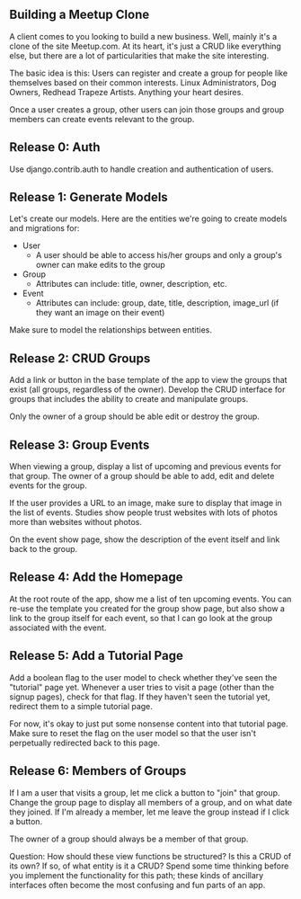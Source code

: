 Building a Meetup Clone
------------------
A client comes to you looking to build a new business. Well, mainly it's a clone of the site
Meetup.com. At its heart, it's just a CRUD like everything else, but there are
a lot of particularities that make the site interesting.

The basic idea is this: Users can register and create a group for people like
themselves based on their common interests. Linux Administrators, Dog Owners,
Redhead Trapeze Artists. Anything your heart desires.

Once a user creates a group, other users can join those groups and group members can
create events relevant to the group.

Release 0: Auth
------------------
Use django.contrib.auth to handle creation and authentication of users.

Release 1: Generate Models
------------------
Let's create our models. Here are the entities we're going to create
models and migrations for:
* User
  * A user should be able to access his/her groups and only a group's owner can make edits to the group
* Group
  * Attributes can include: title, owner, description, etc.
* Event
  * Attributes can include: group, date, title, description, image_url (if they want an image on their event)

Make sure to model the relationships between entities.

Release 2: CRUD Groups
------------------
Add a link or button in the base template of the app to view the groups that exist (all groups,
regardless of the owner). Develop
the CRUD interface for groups that includes the ability to create and
manipulate groups.

Only the owner of a group should be able edit or destroy the group.

Release 3: Group Events
------------------
When viewing a group, display a list of upcoming and previous events for that
group. The owner of a group should be able to add, edit and delete events for
the group.

If the user provides a URL to an image, make sure to display that image in the
list of events. Studies show people trust websites with lots of photos more
than websites without photos.

On the event show page, show the description of the event itself and link back
to the group.

Release 4: Add the Homepage
------------------
At the root route of the app, show me a list of ten upcoming events. You can 
re-use the template you created for the group show page, but also show a link to 
the group itself for each event, so that I can go look at the group associated 
with the event.

Release 5: Add a Tutorial Page
------------------
Add a boolean flag to the user model to check whether they've seen the
"tutorial" page yet. Whenever a user tries to visit a page (other than the
signup pages), check for that flag. If they haven't seen the tutorial yet,
redirect them to a simple tutorial page.

For now, it's okay to just put some nonsense content into that tutorial page.
Make sure to reset the flag on the user model so that the user isn't
perpetually redirected back to this page.

Release 6: Members of Groups
------------------
If I am a user that visits a group, let me click a button to "join" that group.
Change the group page to display all members of a group, and on what date they
joined. If I'm already a member, let me leave the group instead if I click a
button.

The owner of a group should always be a member of that group.

Question: How should these view functions be structured? Is this a CRUD of
its own? If so, of what entity is it a CRUD? Spend some time thinking before
you implement the functionality for this path; these kinds of ancillary
interfaces often become the most confusing and fun parts of an app.
